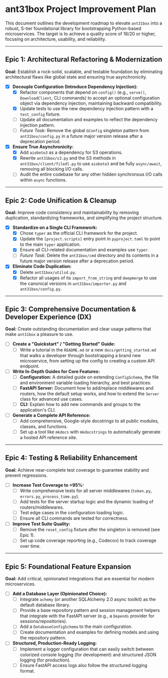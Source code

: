 # ant31box Project Improvement Plan

This document outlines the development roadmap to elevate `ant31box` into a robust, S-tier foundational library for bootstrapping Python-based microservices. The target is to achieve a quality score of 18/20 or higher, focusing on architecture, usability, and reliability.

---

## Epic 1: Architectural Refactoring & Modernization

**Goal:** Establish a rock-solid, scalable, and testable foundation by eliminating architectural flaws like global state and ensuring true asynchronicity.

-   [x] **Decouple Configuration (Introduce Dependency Injection):**
    -   [x] Refactor components that depend on `config()` (e.g., `serve()`, `DownloadClient`, CLI commands) to accept an optional configuration object via dependency injection, maintaining backward compatibility.
    -   [x] Update tests to use the new dependency injection pattern with a `test_config` fixture.
    -   [ ] Update all documentation and examples to reflect the dependency injection pattern.
    -   [ ] *Future Task:* Remove the global `GConfig` singleton pattern from `ant31box/config.py` in a future major version release after a deprecation period.

-   [x] **Ensure True Asynchronicity:**
    -   [x] Add `aioboto3` as a dependency for S3 operations.
    -   [x] Rewrite `ant31box/s3.py` and the S3 methods in `ant31box/client/filedl.py` to use `aioboto3` and be fully `async/await`, removing all blocking I/O calls.
    -   [ ] Audit the entire codebase for any other hidden synchronous I/O calls within `async` functions.

---

## Epic 2: Code Unification & Cleanup

**Goal:** Improve code consistency and maintainability by removing duplication, standardizing frameworks, and simplifying the project structure.

-   [x] **Standardize on a Single CLI Framework:**
    -   [x] Chose `typer` as the official CLI framework for the project.
    -   [x] Update the `[project.scripts]` entry point in `pyproject.toml` to point to the main `typer` application.
    -   [x] Ensure all CLI-related documentation and examples use `typer`.
    -   [ ] *Future Task*: Delete the `ant31box/cmd` directory and its contents in a future major version release after a deprecation period.

-   [x] **Eliminate Code Duplication:**
    -   [x] Delete `ant31box/utilsd.py`.
    -   [x] Refactor all usages of its `import_from_string` and `deepmerge` to use the canonical versions in `ant31box/importer.py` and `ant31box/config.py`.

---

## Epic 3: Comprehensive Documentation & Developer Experience (DX)

**Goal:** Create outstanding documentation and clear usage patterns that make `ant31box` a pleasure to use.

-   [ ] **Create a "Quickstart" / "Getting Started" Guide:**
    -   [ ] Write a tutorial in the `README.md` or a new `docs/getting_started.md` that walks a developer through bootstrapping a brand new microservice, from setting up the config to creating a custom API endpoint.

-   [ ] **Write In-Depth Guides for Core Features:**
    -   [ ] **Configuration:** A detailed guide on extending `ConfigSchema`, the file and environment variable loading hierarchy, and best practices.
    -   [ ] **FastAPI Server:** Document how to add/replace middlewares and routers, how the default setup works, and how to extend the `Server` class for advanced use cases.
    -   [ ] **CLI:** Explain how to add new commands and groups to the application's CLI.

-   [ ] **Generate a Complete API Reference:**
    -   [ ] Add comprehensive, Google-style docstrings to all public modules, classes, and functions.
    -   [ ] Set up a tool like `mkdocs` with `mkdocstrings` to automatically generate a hosted API reference site.

---

## Epic 4: Testing & Reliability Enhancement

**Goal:** Achieve near-complete test coverage to guarantee stability and prevent regressions.

-   [ ] **Increase Test Coverage to >95%:**
    -   [ ] Write comprehensive tests for all server middlewares (`token.py`, `errors.py`, `process_time.py`).
    -   [ ] Add tests for the server startup logic and the dynamic loading of routers/middlewares.
    -   [ ] Test edge cases in the configuration loading logic.
    -   [ ] Ensure all CLI commands are tested for correctness.

-   [ ] **Improve Test Suite Quality:**
    -   [ ] Remove the `reset_config` fixture after the singleton is removed (see Epic 1).
    -   [ ] Set up code coverage reporting (e.g., Codecov) to track coverage over time.

---

## Epic 5: Foundational Feature Expansion

**Goal:** Add critical, opinionated integrations that are essential for modern microservices.

-   [ ] **Add a Database Layer (Opinionated Choice):**
    -   [ ] Integrate `achemy` (or another SQLAlchemy 2.0 async toolkit) as the default database library.
    -   [ ] Provide a base repository pattern and session management helpers that integrate with the FastAPI server (e.g., a `Depends` provider for sessions/repositories).
    -   [ ] Add a `DatabaseConfigSchema` to the main configuration.
    -   [ ] Create documentation and examples for defining models and using the repository pattern.

-   [ ] **Structured, Production-Ready Logging:**
    -   [ ] Implement a logger configuration that can easily switch between colorized console logging (for development) and structured JSON logging (for production).
    -   [ ] Ensure FastAPI access logs also follow the structured logging format.
